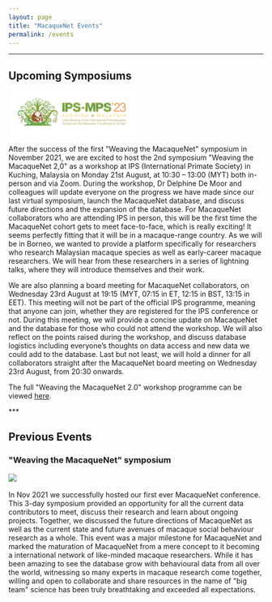 ```yaml
---
layout: page
title: "MacaqueNet Events"
permalink: /events
---
```

***

## Upcoming Symposiums

<div class="team">
	<span class="image left"><img src="/assets/images/IPS_logo.png" width="50%"/></span>
	<p>After the success of the first "Weaving the MacaqueNet" symposium in November 2021, we are excited to host the 2nd symposium "Weaving the MacaqueNet 2,0" as a workshop at IPS (International Primate Society) in Kuching, Malaysia on Monday 21st August, at 10:30 – 13:00 (MYT) both in-person and via Zoom. During the workshop, Dr Delphine De Moor and colleagues will update everyone on the progress we have made since our last virtual symposium, launch the MacaqueNet database, and discuss future directions and the expansion of the database. For MacaqueNet collaborators who are attending IPS in person, this will be the first time the MacaqueNet cohort gets to meet face-to-face, which is really exciting! It seems perfectly fitting that it will be in a macaque-range country. As we will be in Borneo, we wanted to provide a platform specifically for researchers who research Malaysian macaque species as well as early-career macaque researchers. We will hear from these researchers in a series of lightning talks, where they will introduce themselves and their work.

We are also planning a board meeting for MacaqueNet collaborators, on Wednesday 23rd August at 19:15 (MYT, 07:15 in ET, 12:15 in BST, 13:15 in EET). This meeting will not be part of the official IPS programme, meaning that anyone can join, whether they are registered for the IPS conference or not. During this meeting, we will provide a concise update on MacaqueNet and the database for those who could not attend the workshop. We will also reflect on the points raised during the workshop, and discuss database logistics including everyone’s thoughts on data access and new data we could add to the database. Last but not least, we will hold a dinner for all collaborators straight after the MacaqueNet board meeting on Wednesday 23rd August, from 20:30 onwards. 

The full "Weaving the MacaqueNet 2.0" workshop programme can be viewed <a href="https://docs.google.com/spreadsheets/d/1TexRtSnC2s7QvW3ohaOhKKG8hFOsaKiX_VMAo967e2k/edit#gid=0">here</a>.


  </p>
</div>
***

## Previous Events

### "Weaving the MacaqueNet" symposium

<div class="team">
	<span class="image left"><img src="/assets/images/symposium.png" width="300"/></span>
	<p>In Nov 2021 we successfully hosted our first ever MacaqueNet conference. This 3-day symposium provided an opportunity for all the current data contributors to meet, discuss their research and learn about ongoing projects. Together, we discussed the future directions of MacaqueNet as well as the current state and future avenues of macaque social behaviour research as a whole. This event was a major milestone for MacaqueNet and marked the maturation of MacaqueNet from a mere concept to it becoming a international network of like-minded macaque researchers. While it has been amazing to see the database grow with behavioural data from all over the world, witnessing so many experts in macaque research come together, willing and open to collaborate and share resources in the name of "big team" science has been truly breathtaking and exceeded all expectations. </p>
</div>


